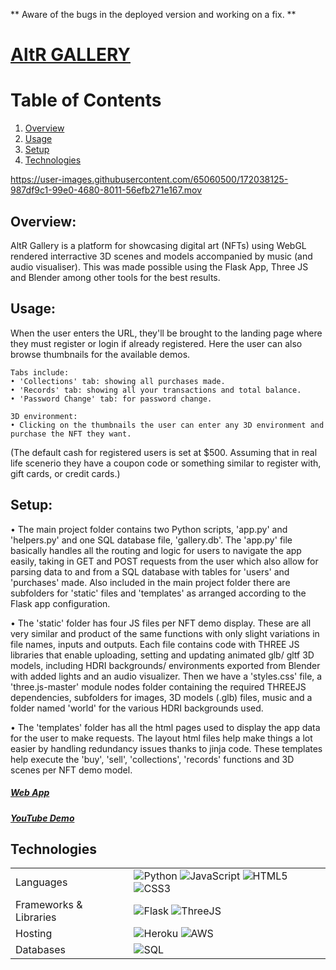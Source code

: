 ** Aware of the bugs in the deployed version and working on a fix. **

<p align="center">
  <a href="https://alter-gall.herokuapp.com/" target="_blank">
    <h1>AltR GALLERY</h1>
  </a>
</p>

# Table of Contents
1. [Overview](#overview)
2. [Usage](#usage)
3. [Setup](#setup)
4. [Technologies](#technology)


https://user-images.githubusercontent.com/65060500/172038125-987df9c1-99e0-4680-8011-56efb271e167.mov


## Overview: 
AltR Gallery is a platform for showcasing digital art (NFTs) using WebGL rendered interractive 3D scenes and models accompanied by music (and audio visualiser). This was made possible using the Flask App, Three JS and Blender among other tools for the best results.

## Usage:
<p> When the user enters the URL, they'll be brought to the landing page where they must register or login if already registered. Here the user can also browse thumbnails for the available demos.
</p>

    Tabs include:
    • 'Collections' tab: showing all purchases made.
    • 'Records' tab: showing all your transactions and total balance.
    • 'Password Change' tab: for password change.
    
    3D environment:
    • Clicking on the thumbnails the user can enter any 3D environment and purchase the NFT they want. 

(The default cash for registered users is set at $500. Assuming that in real life scenerio they have a coupon code or something similar to register with, gift cards, or credit cards.)

## Setup:
<p>
    • The main project folder contains two Python scripts, 'app.py' and 'helpers.py' and one SQL database file, 'gallery.db'. The 'app.py' file basically handles all the routing and logic for users to navigate the app easily, taking in GET and POST requests from the user which also allow for parsing data to and from a SQL database with tables for 'users' and 'purchases' made. Also included in the main project folder there are subfolders for 'static' files and 'templates' as arranged according to the Flask app configuration.</p>    
<p>
    • The 'static' folder has four JS files per NFT demo display. These are all very similar and product of the same functions with only slight variations in file names, inputs and outputs. Each file contains code with THREE JS libraries that enable uploading, setting and updating animated glb/ gltf 3D models, including HDRI backgrounds/ environments exported from Blender with added lights and an audio visualizer. Then we have a 'styles.css' file, a 'three.js-master' module nodes folder containing the required THREEJS dependencies, subfolders for images, 3D models (.glb) files, music and a folder named 'world' for the various HDRI backgrounds used.
</p>
<p>
    • The 'templates' folder has all the html pages used to display the app data for the user to make requests. The layout html files help make things a lot easier by handling redundancy issues thanks to jinja code. These templates help execute the 'buy', 'sell', 'collections', 'records' functions and 3D scenes per NFT demo model.
</p> 

<a href= "https://alter-gall.herokuapp.com"><h5>Web App</h5></a>

<a href= "https://youtu.be/ZcxbrEl1SWU"><h5>YouTube Demo</h5></a>

    
## Technologies <a name="technology"></a>
<table>
  <tr>
    <td>Languages</td>
    <td> <img alt="Python" src="https://img.shields.io/pypi/pyversions/html?style=for-the-badge&logo=python&logoColor=white"/> <img alt="JavaScript" src="https://img.shields.io/badge/javascript%20-%23323330.svg?&style=for-the-badge&logo=javascript&logoColor=%23F7DF1E"/> <img alt="HTML5" src="https://img.shields.io/badge/html5%20-%23E34F26.svg?&style=for-the-badge&logo=html5&logoColor=white"/> <img alt="CSS3" src="https://img.shields.io/badge/css3%20-%231572B6.svg?&style=for-the-badge&logo=css3&logoColor=white"/></td>
  </tr>
  <tr>
    <td>Frameworks & Libraries</td>
    <td><img alt="Flask" src="https://img.shields.io/badge/flask%20-%2320232a.svg?&style=for-the-badge&logo=flask&logoColor=%white"/> <img alt="ThreeJS" src="https://img.shields.io/badge/three.js%20-%2320232a.svg?&style=for-the-badge&logo=three.js&logoColor=%white"/></td>
  </tr>
  <tr>
    <td>Hosting</td>
    <td><img alt="Heroku" src="https://img.shields.io/badge/heroku%20-%c9c3e6.svg?&style=for-the-badge&logo=heroku&logoColor=white"/>
    <img alt="AWS" src="https://img.shields.io/badge/AWS%20-%23FF9900.svg?&style=for-the-badge&logo=amazon-aws&logoColor=white"/> </td>
  </tr>
  <tr>
    <td>Databases</td>
    <td><img alt="SQL" src ="https://img.shields.io/badge/SQLite%20-C0098.svg?&style=for-the-badge&logo=SQLite&logoColor=white"/> </td>
  </tr>
</table>
